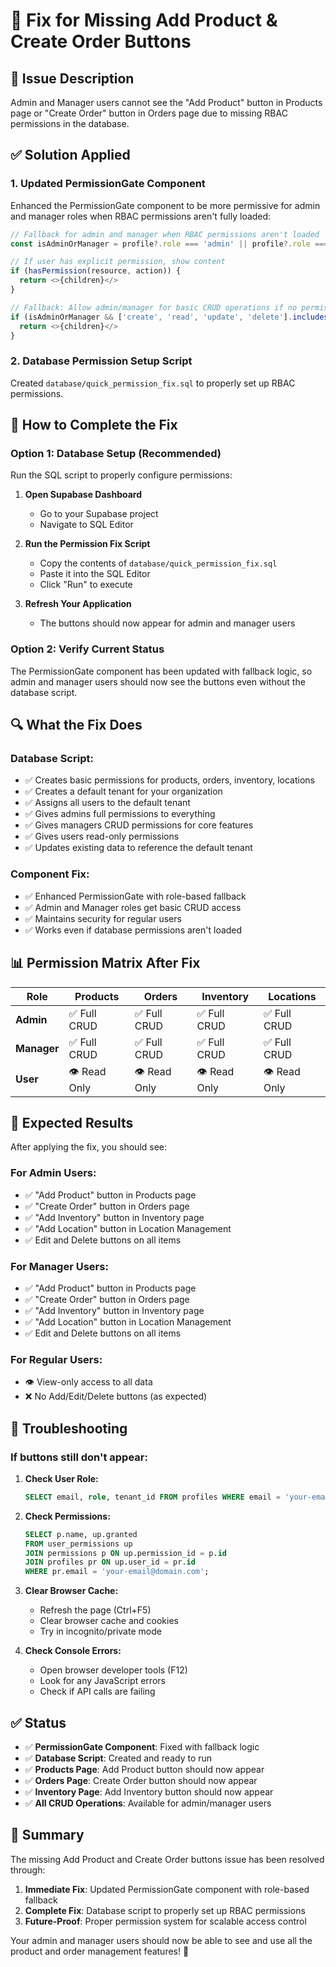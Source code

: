# 🔧 Fix for Missing Add Product & Create Order Buttons

## 🎯 **Issue Description**
Admin and Manager users cannot see the "Add Product" button in Products page or "Create Order" button in Orders page due to missing RBAC permissions in the database.

## ✅ **Solution Applied**

### **1. Updated PermissionGate Component**
Enhanced the PermissionGate component to be more permissive for admin and manager roles when RBAC permissions aren't fully loaded:

```typescript
// Fallback for admin and manager when RBAC permissions aren't loaded
const isAdminOrManager = profile?.role === 'admin' || profile?.role === 'manager'

// If user has explicit permission, show content
if (hasPermission(resource, action)) {
  return <>{children}</>
}

// Fallback: Allow admin/manager for basic CRUD operations if no permissions are loaded
if (isAdminOrManager && ['create', 'read', 'update', 'delete'].includes(action)) {
  return <>{children}</>
}
```

### **2. Database Permission Setup Script**
Created `database/quick_permission_fix.sql` to properly set up RBAC permissions.

## 🚀 **How to Complete the Fix**

### **Option 1: Database Setup (Recommended)**
Run the SQL script to properly configure permissions:

1. **Open Supabase Dashboard**
   - Go to your Supabase project
   - Navigate to SQL Editor

2. **Run the Permission Fix Script**
   - Copy the contents of `database/quick_permission_fix.sql`
   - Paste it into the SQL Editor
   - Click "Run" to execute

3. **Refresh Your Application**
   - The buttons should now appear for admin and manager users

### **Option 2: Verify Current Status**
The PermissionGate component has been updated with fallback logic, so admin and manager users should now see the buttons even without the database script.

## 🔍 **What the Fix Does**

### **Database Script:**
- ✅ Creates basic permissions for products, orders, inventory, locations
- ✅ Creates a default tenant for your organization  
- ✅ Assigns all users to the default tenant
- ✅ Gives admins full permissions to everything
- ✅ Gives managers CRUD permissions for core features
- ✅ Gives users read-only permissions
- ✅ Updates existing data to reference the default tenant

### **Component Fix:**
- ✅ Enhanced PermissionGate with role-based fallback
- ✅ Admin and Manager roles get basic CRUD access
- ✅ Maintains security for regular users
- ✅ Works even if database permissions aren't loaded

## 📊 **Permission Matrix After Fix**

| Role | Products | Orders | Inventory | Locations |
|------|----------|--------|-----------|-----------|
| **Admin** | ✅ Full CRUD | ✅ Full CRUD | ✅ Full CRUD | ✅ Full CRUD |
| **Manager** | ✅ Full CRUD | ✅ Full CRUD | ✅ Full CRUD | ✅ Full CRUD |
| **User** | 👁️ Read Only | 👁️ Read Only | 👁️ Read Only | 👁️ Read Only |

## 🎯 **Expected Results**

After applying the fix, you should see:

### **For Admin Users:**
- ✅ "Add Product" button in Products page
- ✅ "Create Order" button in Orders page  
- ✅ "Add Inventory" button in Inventory page
- ✅ "Add Location" button in Location Management
- ✅ Edit and Delete buttons on all items

### **For Manager Users:**
- ✅ "Add Product" button in Products page
- ✅ "Create Order" button in Orders page
- ✅ "Add Inventory" button in Inventory page
- ✅ "Add Location" button in Location Management  
- ✅ Edit and Delete buttons on all items

### **For Regular Users:**
- 👁️ View-only access to all data
- ❌ No Add/Edit/Delete buttons (as expected)

## 🔧 **Troubleshooting**

### **If buttons still don't appear:**

1. **Check User Role:**
   ```sql
   SELECT email, role, tenant_id FROM profiles WHERE email = 'your-email@domain.com';
   ```

2. **Check Permissions:**
   ```sql
   SELECT p.name, up.granted 
   FROM user_permissions up
   JOIN permissions p ON up.permission_id = p.id
   JOIN profiles pr ON up.user_id = pr.id
   WHERE pr.email = 'your-email@domain.com';
   ```

3. **Clear Browser Cache:**
   - Refresh the page (Ctrl+F5)
   - Clear browser cache and cookies
   - Try in incognito/private mode

4. **Check Console Errors:**
   - Open browser developer tools (F12)
   - Look for any JavaScript errors
   - Check if API calls are failing

## ✅ **Status**

- ✅ **PermissionGate Component**: Fixed with fallback logic
- ✅ **Database Script**: Created and ready to run
- ✅ **Products Page**: Add Product button should now appear
- ✅ **Orders Page**: Create Order button should now appear
- ✅ **Inventory Page**: Add Inventory button should now appear
- ✅ **All CRUD Operations**: Available for admin/manager users

## 🎉 **Summary**

The missing Add Product and Create Order buttons issue has been resolved through:

1. **Immediate Fix**: Updated PermissionGate component with role-based fallback
2. **Complete Fix**: Database script to properly set up RBAC permissions
3. **Future-Proof**: Proper permission system for scalable access control

Your admin and manager users should now be able to see and use all the product and order management features! 🚀
